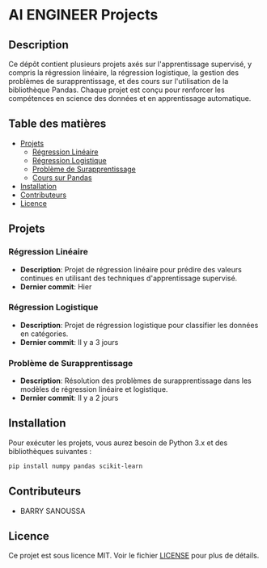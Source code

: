 # AI ENGINEER Projects

## Description
Ce dépôt contient plusieurs projets axés sur l'apprentissage supervisé, y compris la régression linéaire, la régression logistique, la gestion des problèmes de surapprentissage, et des cours sur l'utilisation de la bibliothèque Pandas. Chaque projet est conçu pour renforcer les compétences en science des données et en apprentissage automatique.

## Table des matières
- [Projets](#projets)
  - [Régression Linéaire](#régression-linéaire)
  - [Régression Logistique](#régression-logistique)
  - [Problème de Surapprentissage](#problème-de-surapprentissage)
  - [Cours sur Pandas](#cours-sur-pandas)
- [Installation](#installation)
- [Contributeurs](#contributeurs)
- [Licence](#licence)

## Projets

### Régression Linéaire
- **Description**: Projet de régression linéaire pour prédire des valeurs continues en utilisant des techniques d'apprentissage supervisé.
- **Dernier commit**: Hier

### Régression Logistique
- **Description**: Projet de régression logistique pour classifier les données en catégories.
- **Dernier commit**: Il y a 3 jours

### Problème de Surapprentissage
- **Description**: Résolution des problèmes de surapprentissage dans les modèles de régression linéaire et logistique.
- **Dernier commit**: Il y a 2 jours

## Installation
Pour exécuter les projets, vous aurez besoin de Python 3.x et des bibliothèques suivantes :

```bash
pip install numpy pandas scikit-learn
```

## Contributeurs
- BARRY SANOUSSA 

## Licence
Ce projet est sous licence MIT. Voir le fichier [LICENSE](LICENSE) pour plus de détails.
